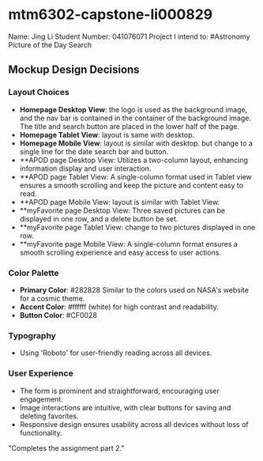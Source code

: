 # mtm6302-capstone-li000829
Name: Jing Li
Student Number: 041076071
Project I intend to: #Astronomy Picture of the Day Search

## Mockup Design Decisions

### Layout Choices
- **Homepage Desktop View**: the logo is used as the background image, and the nav bar is contained in the container of the background image. The title and search button are placed in the lower half of the page.
- **Homepage Tablet View**: layout is same with desktop.
- **Homepage Mobile View**: layout is similar with desktop. but change to a single line for the date search bar and button.
- **APOD page Desktop View: Utilizes a two-column layout, enhancing information display and user interaction.
- **APOD page Tablet View: A single-column format used in Tablet view ensures a smooth scrolling and keep the picture and content easy to read.
- **APOD page Mobile View: layout is similar with Tablet View.
- **myFavorite page Desktop View: Three saved pictures can be displayed in one row, and a delete button be set.
- **myFavorite page Tablet View: change to two pictures displayed in one row.
- **myFavorite page Mobile View: A single-column format ensures a smooth scrolling experience and easy access to user actions.

### Color Palette
- **Primary Color**: #282828 Similar to the colors used on NASA's website for a cosmic theme.
- **Accent Color**: #ffffff (white) for high contrast and readability.
- **Button Color**: #CF0028

### Typography
- Using 'Roboto' for user-friendly reading across all devices.

### User Experience
- The form is prominent and straightforward, encouraging user engagement.
- Image interactions are intuitive, with clear buttons for saving and deleting favorites.
- Responsive design ensures usability across all devices without loss of functionality.

"Completes the assignment part 2."

